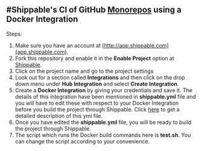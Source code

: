 #Shippable's CI of GitHub [Monorepos](https://developer.atlassian.com/blog/2015/10/monorepos-in-git/) using a Docker Integration
---

Steps:
  1. Make sure you have an account at [http://app.shippable.com](app.shippable.com).
  2. Fork this repository and enable it in the **Enable Project** option at [Shippable](app.shippable.com).
  3. Click on the project name and go to the project settings
  4. Look out for a section called **Integrations** and then click on the drop down menu under **Hub Integration** and select **Create Integration**.
  5. Create a **Docker Integration** by giving your credentials and save it. The details of this integration have been mentioned in **shippable.yml** file and you will have to edit these with respect to your Docker Integration before you build the project through Shippable. Click [here](http://docs.shippable.com/ci_configure/) to get a detailed description of this yml file.
  6. Once you have edited the **shippable.yml** file, you will be ready to build the project through Shippable.
  7. The script which runs the Docker build commands here is **test.sh**. You can change the script according to your convenience.


